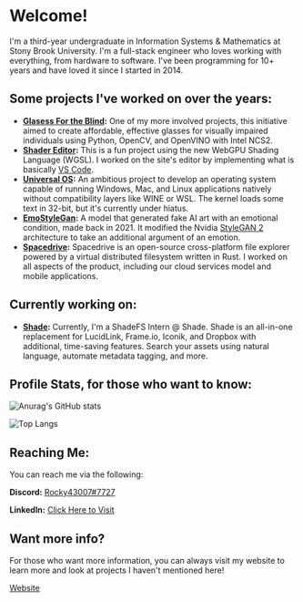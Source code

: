 # Welcome!

I'm a third-year undergraduate in Information Systems & Mathematics at Stony Brook University. I'm a full-stack engineer who loves working with everything, from hardware to software. I've been programming for 10+ years and have loved it since I started in 2014. 

## Some projects I've worked on over the years:
- **[Glasess For the Blind](https://github.com/Rocky43007/GlassesForBlind):** One of my more involved projects, this initiative aimed to create affordable, effective glasses for visually impaired individuals using Python, OpenCV, and OpenVINO with Intel NCS2.
- **[Shader Editor](https://github.com/nanovis/Shader-Editor):** This is a fun project using the new WebGPU Shading Language (WGSL). I worked on the site's editor by implementing what is basically [VS Code](https://github.com/microsoft/monaco-editor).
- **[Universal OS](https://github.com/Rocky43007/UniversalOS):** An ambitious project to develop an operating system capable of running Windows, Mac, and Linux applications natively without compatibility layers like WINE or WSL. The kernel loads some text in 32-bit, but it's currently under hiatus.
- **[EmoStyleGan](https://docs.google.com/presentation/d/1fNYO3z1301oJ4RnGusKv92-sMIYPSSJaMcnEasbrTbA/view):** A model that generated fake AI art with an emotional condition, made back in 2021. It modified the Nvidia [StyleGAN 2](https://github.com/NVlabs/stylegan2) architecture to take an additional argument of an emotion.
- **[Spacedrive](https://github.com/spacedriveapp/spacedrive):** Spacedrive is an open-source cross-platform file explorer powered by a virtual distributed filesystem written in Rust. I worked on all aspects of the product, including our cloud services model and mobile applications.

## Currently working on:
- **[Shade](https://shade.inc):** Currently, I'm a ShadeFS Intern @ Shade. Shade is an all-in-one replacement for LucidLink, Frame.io, Iconik, and Dropbox with additional, time-saving features. Search your assets using natural language, automate metadata tagging, and more.

## Profile Stats, for those who want to know:
![Anurag's GitHub stats](https://github-readme-stats.vercel.app/api?username=rocky43007&show_icons=true&theme=dark)

![Top Langs](https://github-readme-stats.vercel.app/api/top-langs/?username=rocky43007&theme=dark)

## Reaching Me:
You can reach me via the following:

**Discord:** [Rocky43007#7727](https://discord.com/users/361212545924595712)

**LinkedIn:** [Click Here to Visit](https://www.linkedin.com/in/arnchakraborty/)

## Want more info?
For those who want more information, you can always visit my website to learn more and look at projects I haven't mentioned here!

[Website](https://rocky43007.vercel.app)
